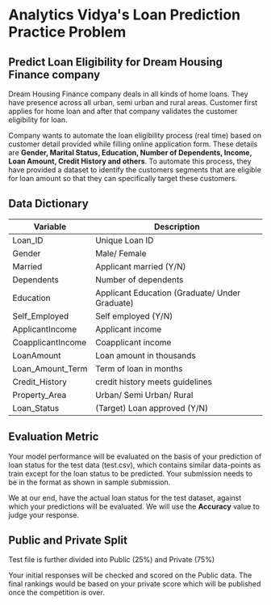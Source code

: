 # Analytics Vidya's Loan Prediction Practice Problem

## Predict Loan Eligibility for Dream Housing Finance company

Dream Housing Finance company deals in all kinds of home loans. They have presence across all urban, semi urban and rural areas. Customer first applies for home loan and after that company validates the customer eligibility for loan.

Company wants to automate the loan eligibility process (real time) based on customer detail provided while filling online application form. These details are **Gender, Marital Status, Education, Number of Dependents, Income, Loan Amount, Credit History and others**. To automate this process, they have provided a dataset to identify the customers segments that are eligible for loan amount so that they can specifically target these customers. 

## Data Dictionary

| Variable          	| Description                                    	|
|-------------------	|------------------------------------------------	|
| Loan_ID           	| Unique Loan ID                                 	|
| Gender            	| Male/ Female                                   	|
| Married           	| Applicant married (Y/N)                        	|
| Dependents        	| Number of dependents                           	|
| Education         	| Applicant Education (Graduate/ Under Graduate) 	|
| Self_Employed     	| Self employed (Y/N)                            	|
| ApplicantIncome   	| Applicant income                               	|
| CoapplicantIncome 	| Coapplicant income                             	|
| LoanAmount        	| Loan amount in thousands                       	|
| Loan_Amount_Term  	| Term of loan in months                         	|
| Credit_History    	| credit history meets guidelines                	|
| Property_Area     	| Urban/ Semi Urban/ Rural                       	|
| Loan_Status       	| (Target) Loan approved (Y/N)                   	|

## Evaluation Metric

Your model performance will be evaluated on the basis of your prediction of loan status for the test data (test.csv), which contains similar data-points as train except for the loan status to be predicted. Your submission needs to be in the format as shown in sample submission.

We at our end, have the actual loan status for the test dataset, against which your predictions will be evaluated. We will use the **Accuracy** value to judge your response.

## Public and Private Split

Test file is further divided into Public (25%) and Private (75%)

Your initial responses will be checked and scored on the Public data.
The final rankings would be based on your private score which will be published once the competition is over.